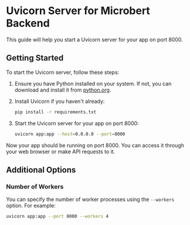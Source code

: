 # Uvicorn Server for Microbert Backend

This guide will help you start a Uvicorn server for your app on port 8000.

## Getting Started

To start the Uvicorn server, follow these steps:

1. Ensure you have Python installed on your system. If not, you can download and install it from [python.org](https://www.python.org/).

2. Install Uvicorn if you haven't already:
    ```bash
    pip install -r requirements.txt
    ```

3. Start the Uvicorn server for your app on port 8000:
    ```bash
    uvicorn app:app --host=0.0.0.0 --port=8000
    ```

Now your app should be running on port 8000. You can access it through your web browser or make API requests to it.

## Additional Options

### Number of Workers

You can specify the number of worker processes using the `--workers` option. For example:
```bash
uvicorn app:app --port 8000 --workers 4

